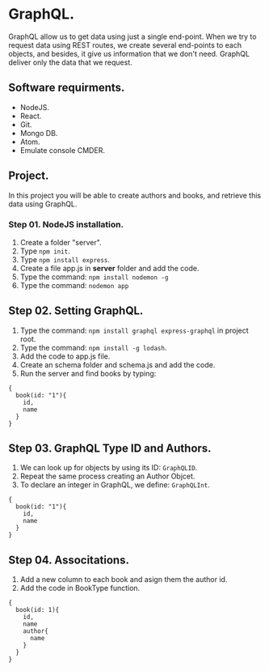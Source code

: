 # GraphQL.

GraphQL allow us to get data using just a single end-point.
When we try to request data using REST routes, we create several end-points to each objects, and besides, it give us information that we don't need.
GraphQL deliver only the data that we request.

## Software requirments.

* NodeJS.
* React.
* Git.
* Mongo DB.
* Atom.
* Emulate console CMDER.

## Project.

In this project you will be able to create authors and books, and retrieve this
data using GraphQL.

### Step 01. NodeJS installation.

1. Create a folder "server".
2. Type `npm init`.
3. Type `npm install express`.
4. Create a file app.js in **server** folder and add the code.
5. Type the command: `npm install nodemon -g`
6. Type the command: `nodemon app`

## Step 02. Setting GraphQL.

1. Type the command: `npm install graphql express-graphql` in project root.
2. Type the command: `npm install -g lodash`.
3. Add the code to app.js file.
4. Create an schema folder and schema.js and add the code.
5. Run the server and find books by typing:

```
{
  book(id: "1"){
    id,
    name
  }
}
```

## Step 03. GraphQL Type ID and Authors.

1. We can look up for objects by using its ID: `GraphQLID`.
2. Repeat the same process creating an Author Objcet.
3. To declare an integer in GraphQL, we define: `GraphQLInt`.

```
{
  book(id: "1"){
    id,
    name
  }
}
```

## Step 04. Associtations.

1. Add a new column to each book and asign them the author id.
2. Add the code in BookType function.

```
{
  book(id: 1){
    id,
    name
    author{
      name
    }
  }
}
```
